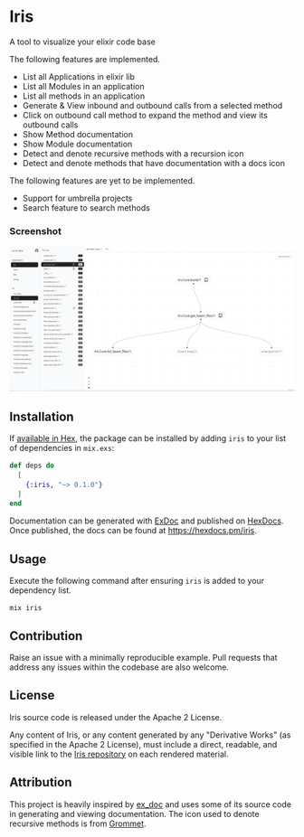 # Iris

A tool to visualize your elixir code base

The following features are implemented.

- List all Applications in elixir lib
- List all Modules in an application
- List all methods in an application
- Generate & View inbound and outbound calls from a selected method
- Click on outbound call method to expand the method and view its outbound calls
- Show Method documentation
- Show Module documentation
- Detect and denote recursive methods with a recursion icon
- Detect and denote methods that have documentation with a docs icon

The following features are yet to be implemented.

- Support for umbrella projects
- Search feature to search methods

### Screenshot

![Iris for Elixir screenshot](./screenshot.png)

## Installation

If [available in Hex](https://hex.pm/docs/publish), the package can be installed
by adding `iris` to your list of dependencies in `mix.exs`:

```elixir
def deps do
  [
    {:iris, "~> 0.1.0"}
  ]
end
```

Documentation can be generated with [ExDoc](https://github.com/elixir-lang/ex_doc)
and published on [HexDocs](https://hexdocs.pm). Once published, the docs can
be found at <https://hexdocs.pm/iris>.

## Usage

Execute the following command after ensuring `iris` is added to your dependency list.

```
mix iris
```

## Contribution

Raise an issue with a minimally reproducible example. Pull requests that address any issues within the codebase are also welcome.

## License

Iris source code is released under the Apache 2 License.

Any content of Iris, or any content generated by any "Derivative Works" (as specified in the Apache 2 License), must include a direct, readable, and visible link to the [Iris repository](https://github.com/rahultumpala/iris) on each rendered material.

## Attribution

This project is heavily inspired by [ex_doc](https://github.com/elixir-lang/ex_doc) and uses some of its source code in generating and viewing documentation. The icon used to denote recursive methods is from [Grommet](https://seekicon.com/artist/grommet).
